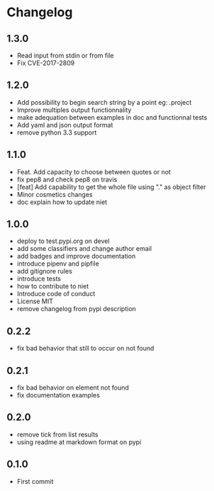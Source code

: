 # Changelog

## 1.3.0

- Read input from stdin or from file
- Fix CVE-2017-2809

## 1.2.0

- Add possibility to begin search string by a point eg: .project
- Improve multiples output functionnality
- make adequation between examples in doc and functionnal tests
- Add yaml and json output format
- remove python 3.3 support

## 1.1.0

- Feat. Add capacity to choose between quotes or not
- fix pep8 and check pep8 on travis
- [feat] Add capability to get the whole file using "." as object filter
- Minor cosmetics changes
- doc explain how to update niet

## 1.0.0

- deploy to test.pypi.org on devel
- add some classifiers and change author email
- add badges and improve documentation
- introduce pipenv and pipfile
- add gitignore rules
- introduce tests
- how to contribute to niet
- Introduce code of conduct
- License MIT
- remove changelog from pypi description

## 0.2.2

- fix bad behavior that still to occur on not found

## 0.2.1

- fix bad behavior on element not found
- fix documentation examples

## 0.2.0

- remove tick from list results
- using readme at markdown format on pypi

## 0.1.0

- First commit
